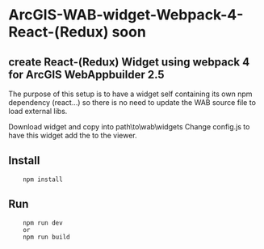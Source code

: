 # ArcGIS-WAB-widget-Webpack-4-React-(Redux) soon

## create React-(Redux) Widget using webpack 4 for ArcGIS WebAppbuilder 2.5

The purpose of this setup is to have a widget self containing its own npm dependency (react...) so there is no need to update the WAB source file to load external libs. 

Download widget and copy into path\to\wab\widgets
Change config.js to have this widget add the to the viewer.

## Install
```
    npm install
```

## Run
```
    npm run dev
    or
    npm run build
```
